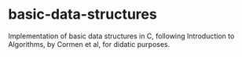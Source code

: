 # basic-data-structures
Implementation of basic data structures in C, following Introduction to Algorithms, by Cormen et al, for didatic purposes.
